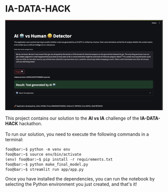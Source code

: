 # IA-DATA-HACK

![demo](figures/image.png)

This project contains our solution to the **AI vs IA** challenge of the **IA-DATA-HACK** hackathon.<br><br>
To run our solution, you need to execute the following commands in a terminal:

```shell
foo@bar:~$ python -m venv env
foo@bar:~$ source env/bin/activate
(env) foo@bar:~$ pip install -r requirements.txt
foo@bar:~$ python make_final_model.py
foo@bar:~$ streamlit run app/app.py 
```

Once you have installed the dependencies, you can run the notebook by selecting the Python environment you just created, and that's it!